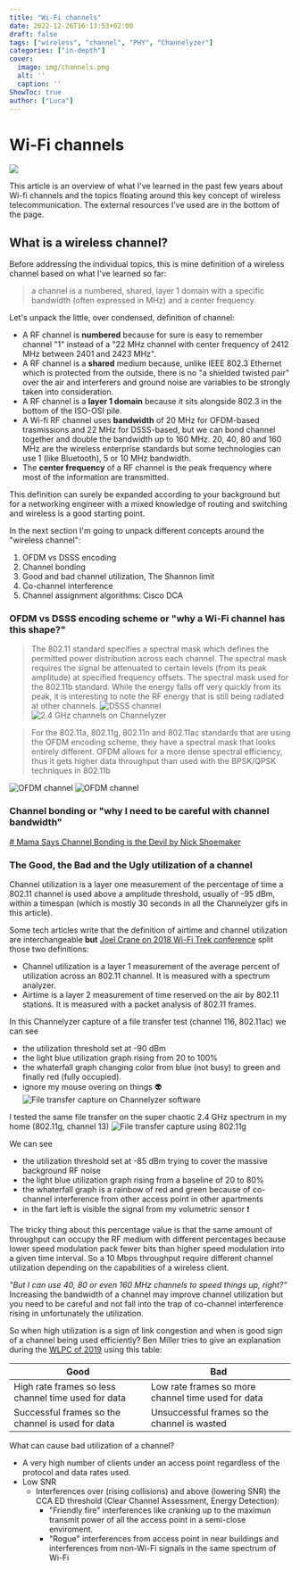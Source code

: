 ```yaml
---
title: "Wi-Fi channels"
date: 2022-12-26T16:13:53+02:00
draft: false
tags: ["wireless", "channel", "PHY", "Channelyzer"]
categories: ["in-depth"]
cover:
  image: img/channels.png
  alt: ''
  caption: ''
ShowToc: true
author: ["Luca"]
---
```

# Wi-Fi channels

![](/gif/old-tv.gif)

This article is an overview of what I've learned in the past few years about Wi-fi channels and the topics floating around this key concept of wireless telecommunication.
The external resources I've used are in the bottom of the page.

## What is a wireless channel? 
Before addressing the individual topics, this is mine definition of a wireless channel based on what I've learned so far: 

>a channel is a numbered, shared, layer 1 domain with a specific bandwidth (often expressed in MHz) and a center frequency.

Let's unpack the little, over condensed, definition of channel:
- A RF channel is **numbered** because for sure is easy to remember channel "1" instead of a "22 MHz channel with center frequency of 2412 MHz between 2401 and 2423 MHz".
- A RF channel is a **shared** medium because, unlike IEEE 802.3 Ethernet which is protected from the outside, there is no "a shielded twisted pair" over the air and interferers and ground noise are variables to be strongly taken into consideration.
- A RF channel is a **layer 1 domain** because it sits alongside 802.3 in the bottom of the ISO-OSI pile.
- A Wi-fi RF channel uses **bandwidth** of 20 MHz for OFDM-based trasmissions and 22 MHz for DSSS-based, but we can bond channel together and double the bandwidth up to 160 MHz. 20, 40, 80 and 160 MHz are the wireless enterprise standards but some technologies can use 1 (like Bluetooth), 5 or 10 MHz bandwidth.
- The **center frequency** of a RF channel is the peak frequency where most of the information are transmitted.

This definition can surely be expanded according to your background but for a networking engineer with a mixed knowledge of routing and switching and wireless is a good starting point. 

In the next section I'm going to unpack different concepts around the "wireless channel":
1. OFDM vs DSSS encoding
2. Channel bonding
3. Good and bad channel utilization, The Shannon limit
4. Co-channel interference
5. Channel assignment algorithms: Cisco DCA

### OFDM vs DSSS encoding scheme or "why a Wi-Fi channel has this shape?"

> The 802.11 standard specifies a spectral mask which defines the permitted power distribution across each channel. The spectral mask requires the signal be attenuated to certain levels (from its peak amplitude) at specified frequency offsets. The spectral mask used for the 802.11b standard. While the energy falls off very quickly from its peak, it is interesting to note the RF energy that is still being radiated at other channels.
![DSSS channel](spectral_dsss.png)
![2.4 GHz channels on Channelyzer](channels.png)

> For the 802.11a, 802.11g, 802.11n and 802.11ac standards that are using the OFDM encoding scheme, they have a spectral mask that looks entirely different. OFDM allows for a more dense spectral efficiency, thus it gets higher data throughput than used with the BPSK/QPSK techniques in 802.11b

![OFDM channel](spectral_ofdm.png)
![OFDM channel](channel_square.png)

### Channel bonding or "why I need to be careful with channel bandwidth"
[# Mama Says Channel Bonding is the Devil by Nick Shoemaker](https://blogs.arubanetworks.com/solutions/mama-says-channel-bonding-is-the-devil/)

### The Good, the Bad and the Ugly utilization of a channel
Channel utilization is a layer one measurement of the percentage of time a 802.11 channel is used above a amplitude threshold, usually of -95 dBm, within a timespan (which is mostly 30 seconds in all the Channelyzer gifs in this article).

Some tech articles write that the definition of airtime and channel utilization are interchangeable **but** [Joel Crane on 2018 Wi-Fi Trek conference](https://www.youtube.com/watch?v=KAYEo_V9Gqc) split those two definitions:
- Channel utilization is a layer 1 measurement of the average percent of utilization across an 802.11 channel. It is measured with a spectrum analyzer.
- Airtime is a layer 2 measurement of time reserved on the air by 802.11 stations. It is measured with a packet analysis of 802.11 frames.

In this Channelyzer capture of a file transfer test (channel 116, 802.11ac) we can see 
- the utilization threshold set at -90 dBm
- the light blue utilization graph rising from 20 to 100%
- the whaterfall graph changing color from blue (not busy) to green and finally red (fully occupied).
- ignore my mouse overing on things :alien:
![File transfer capture on Channelyzer software](chzer_download.gif)

I tested the same file transfer on the super chaotic 2.4 GHz spectrum in my home (802.11g, channel 13)
![File transfer capture using 802.11g](/img/chzer_download_2.gif)

We can see 
- the utilization threshold set at -85 dBm trying to cover the massive background RF noise
- the light blue utilization graph rising from a baseline of 20 to 80%
- the whaterfall graph is a rainbow of red and green because of co-channel interference from other access point in other apartments
- in the fart left is visible the signal from my volumetric sensor :heavy_exclamation_mark:

The tricky thing about this percentage value is that the same amount of throughput can occupy the RF medium with different percentages because lower speed modulation pack fewer bits than higher speed modulation into a given time interval. So a 10 Mbps throughput require different channel utilization depending on the capabilities of a wireless client.

*"But I can use 40, 80 or even 160 MHz channels to speed things up, right?"* Increasing the bandwidth of a channel may improve channel utilization but you need to be careful and not fall into the trap of co-channel interference rising in unfortunately the utilization.

So when high utilization is a sign of link congestion and when is good sign of a channel being used efficiently? Ben Miller tries to give an explanation during the [WLPC of 2019](https://www.youtube.com/watch?v=A7oxqX8z_Ks) using this table:

| Good      | Bad |
| ----------- | ----------- |
| High rate frames so less channel time used for data      | Low rate frames so more channel time used for data       |
| Successful frames so the channel is used for data   | Unsuccessful frames so the channel is wasted        |

What can cause bad utilization of a channel?
- A very high number of clients under an access point regardless of the protocol and data rates used.
- Low SNR
	- Interferences over (rising collisions) and above (lowering SNR) the CCA ED threshold (Clear Channel Assessment, Energy Detection):
		- "Friendly fire" interferences like cranking up to the maximun transmit power of all the access point in a semi-close enviroment.
		- "Rogue" interferences from access point in near buildings and interferences from non-Wi-Fi signals in the same spectrum of Wi-Fi